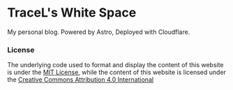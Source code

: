 # TraceL's White Space

My personal blog. Powered by Astro, Deployed with Cloudflare.

### License
The underlying code used to format and display the content of this website is under the [MIT License](https://github.com/TraceLTRC/tracel.xyz/blob/main/README.md), while the content of this website is licensed under the [Creative Commons Attribution 4.0 International](http://creativecommons.org/licenses/by/4.0/)
